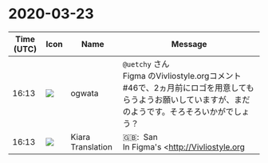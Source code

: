 # 2020-03-23

|Time (UTC)|Icon|Name|Message|
|---|---|---|---|
|16:13|![](https://avatars.slack-edge.com/2019-11-22/845042642576_070441337abaca9fb7b3_72.png)|ogwata|`@uetchy` さん<br>Figma のVivliostyle.orgコメント#46で、2ヵ月前にロゴを用意してもらうようお願いしていますが、まだのようです。そろそろいかがでしょう？|
|16:13|![](https://avatars.slack-edge.com/2019-08-21/732685848020_f3f20736795184660348_72.png)|Kiara Translation|🇬🇧:  San<br>In Figma's <http://Vivliostyle.org|Vivliostyle.org> comment # 46, we're asking you to have your logo ready two months ago, but it looks like it's not there yet. How about it soon?|
